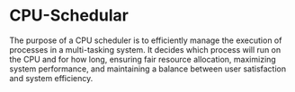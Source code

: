 # CPU-Schedular
The purpose of a CPU scheduler is to efficiently manage the execution of processes in a multi-tasking system. It decides which process will run on the CPU and for how long, ensuring fair resource allocation, maximizing system performance, and maintaining a balance between user satisfaction and system efficiency.
